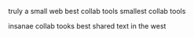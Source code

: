 truly a small web
best collab tools
smallest collab tools

insanae collab tooks
best shared text in the west